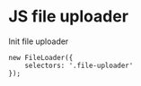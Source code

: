 # JS file uploader

Init file uploader
```
new FileLoader({
    selectors: '.file-uploader'
});
```
